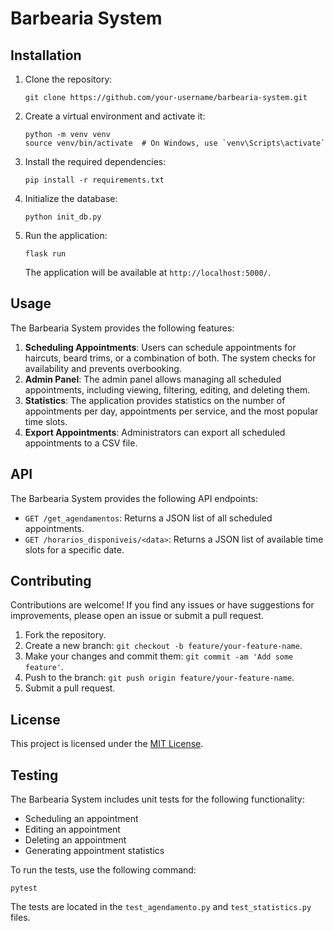 # Barbearia System

## Installation

1. Clone the repository:
   ```
   git clone https://github.com/your-username/barbearia-system.git
   ```
2. Create a virtual environment and activate it:
   ```
   python -m venv venv
   source venv/bin/activate  # On Windows, use `venv\Scripts\activate`
   ```
3. Install the required dependencies:
   ```
   pip install -r requirements.txt
   ```
4. Initialize the database:
   ```
   python init_db.py
   ```
5. Run the application:
   ```
   flask run
   ```
   The application will be available at `http://localhost:5000/`.

## Usage

The Barbearia System provides the following features:

1. **Scheduling Appointments**: Users can schedule appointments for haircuts, beard trims, or a combination of both. The system checks for availability and prevents overbooking.
2. **Admin Panel**: The admin panel allows managing all scheduled appointments, including viewing, filtering, editing, and deleting them.
3. **Statistics**: The application provides statistics on the number of appointments per day, appointments per service, and the most popular time slots.
4. **Export Appointments**: Administrators can export all scheduled appointments to a CSV file.

## API

The Barbearia System provides the following API endpoints:

- `GET /get_agendamentos`: Returns a JSON list of all scheduled appointments.
- `GET /horarios_disponiveis/<data>`: Returns a JSON list of available time slots for a specific date.

## Contributing

Contributions are welcome! If you find any issues or have suggestions for improvements, please open an issue or submit a pull request.

1. Fork the repository.
2. Create a new branch: `git checkout -b feature/your-feature-name`.
3. Make your changes and commit them: `git commit -am 'Add some feature'`.
4. Push to the branch: `git push origin feature/your-feature-name`.
5. Submit a pull request.

## License

This project is licensed under the [MIT License](LICENSE).

## Testing

The Barbearia System includes unit tests for the following functionality:

- Scheduling an appointment
- Editing an appointment
- Deleting an appointment
- Generating appointment statistics

To run the tests, use the following command:

```
pytest
```

The tests are located in the `test_agendamento.py` and `test_statistics.py` files.
